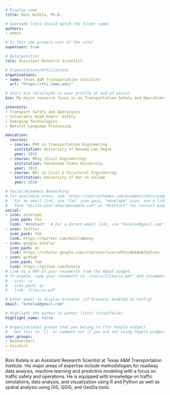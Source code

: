 ```yaml
---
# Display name
title: Boni Kutela, Ph.D.

# Username (this should match the folder name)
authors:
- admin

# Is this the primary user of the site?
superuser: true

# Role/position
role: Assistant Research Scientist

# Organizations/Affiliations
organizations:
- name: Texas A&M Transportation Institute
  url: "https://tti.tamu.edu/"

# Short bio (displayed in user profile at end of posts)
bio: My major research focus is on Transportation Safety and Operations.

interests:
- Transport Safety and Operations 
- Vulnerable Road Users' Safety
- Emerging Technologies
- Natural Language Processing

education:
  courses:
  - course: PhD in Transportation Engineering
    institution: University of Nevada Las Vegas
    year: 2019
  - course: MEng (Civil Engineering)
    institution: Tennessee State University
    year: 2013
  - course: BSc in Civil & Structural Engineering
    institution: University of Dar es Salaam
    year: 2010

# Social/Academic Networking
# For available icons, see: https://sourcethemes.com/academic/docs/page-builder/#icons
#   For an email link, use "fas" icon pack, "envelope" icon, and a link in the
#   form "mailto:your-email@example.com" or "#contact" for contact widget.
social:
- icon: envelope
  icon_pack: fas
  link: '#contact'  # For a direct email link, use "kutela4@gmail.com".
- icon: twitter
  icon_pack: fab
  link: https://twitter.com/KutelaBonny
- icon: google-scholar
  icon_pack: ai
  link: https://scholar.google.com/citations?user=d93ucNkAAAAJ&hl=en
- icon: github
  icon_pack: fab
  link: https://github.com/Kutela
# Link to a PDF of your resume/CV from the About widget.
# To enable, copy your resume/CV to `static/files/cv.pdf` and uncomment the lines below.
# - icon: cv
#   icon_pack: ai
#   link: files/cv.pdf

# Enter email to display Gravatar (if Gravatar enabled in Config)
email: "kutela4@gmail.com"

# Highlight the author in author lists? (true/false)
highlight_name: false

# Organizational groups that you belong to (for People widget)
#   Set this to `[]` or comment out if you are not using People widget.
user_groups:
- Researchers
- Visitors
---
```


Boni Kutela is an Assistant Research Scientist at Texas A&M Transportation Institute. His major areas of expertise include methodologies for roadway data analysis, machine learning and predictive modeling with a focus on traffic safety and operations. He is equipped with knowledge on traffic simulations, data analysis, and visualization using R and Python as well as spatial analysis using GIS, QGIS, and GeoDa tools.


